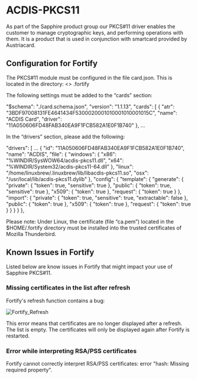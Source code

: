 # ACDIS-PKCS11
As part of the Sapphire product group our PKCS#11 driver enables the customer to manage cryptographic keys, and performing operations with them. It is a product that is used in conjunction with smartcard provided by Austriacard.

## Configuration for Fortify
The PKCS#11 module must be configured in the file card.json. This is located in the directory:
<<User-Home>> \.fortify

The following settings must be added to the “cards” section:

  "$schema": "./card.schema.json",
  "version": "1.1.13",
  "cards": [
    {
      "atr": "3BDF97008131FE4641434F5300020001010001010001015C",
      "name": "ACDIS Card",
      "driver": "11A050606FD48FAB340EA9F1FCB582A1E0F1B740"
    },
    …

In the “drivers” section, please add the following:

  "drivers": [
	…
    {
      "id": "11A050606FD48FAB340EA9F1FCB582A1E0F1B740",
      "name": "ACDIS",
      "file": {
        "windows": {
          "x86": "%WINDIR/SysWOW64/acdis-pkcs11.dll",
          "x64": "%WINDIR/System32/acdis-pkcs11-64.dll"
      	},
	"linux": "/home/linuxbrew/.linuxbrew/lib/libacdis-pkcs11.so",
	"osx": "/usr/local/lib/acdis-pkcs11.dylib"
      },
      "config": {
        "template": {
          "generate": {
            "private": {
              "token": true,
	      "sensitive": true
            },
            "public": {
              "token": true,
	      "sensitive": true
            },
	    "x509": {
              "token": true
            },
	    "request": {
              "token": true
            }
          },
          "import": {
            "private": {
              "token": true,
              "sensitive": true,
              "extractable": false
            },
            "public": {
              "token": true
            },
            "x509": {
              "token": true
            },
            "request": {
              "token": true
            }
          }
        }
      }
    },

Please note: 
Under Linux, the certificate (file “ca.pem”) located in the $HOME/.fortify directory must be installed into the trusted certificates of Mozilla Thunderbird.

## Known Issues in Fortify
Listed below are know issues in Fortify that might impact your use of Sapphire PKCS#11.

### Missing certificates in the list after refresh

Fortify's refresh function contains a bug: 

![Fortify_Refresh](https://github.com/Austriacard/ACDIS-PKCS11/assets/145022204/f5459075-d94b-426c-b464-dedc61641be0)

This error means that certificates are no longer displayed after a refresh. The list is empty. The certificates will only be displayed again after Fortify is restarted.

### Error while interpreting RSA/PSS certificates

Fortify cannot correctly interpret RSA/PSS certificates: error "hash: Missing required property".
